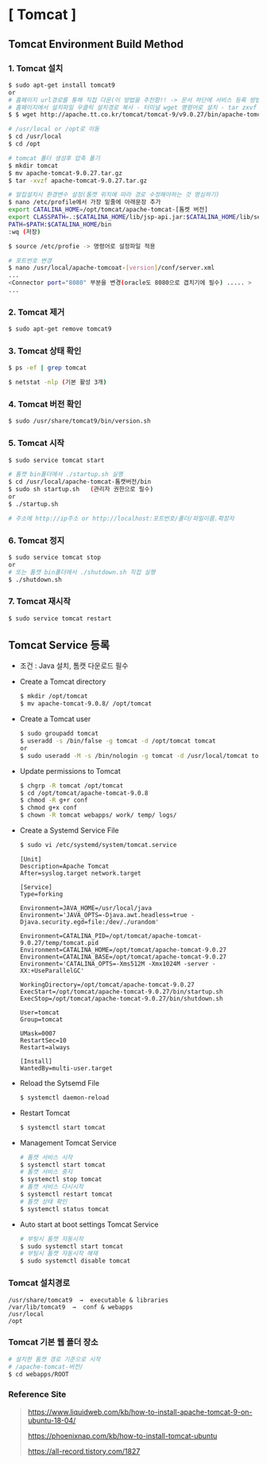 # [ Tomcat ]

## Tomcat Environment Build Method

### 1. Tomcat 설치

```bash
$ sudo apt-get install tomcat9
or
# 홈페이지 url경로를 통해 직접 다운(이 방법을 추천함!! -> 문서 하단에 서비스 등록 방법 기재)
# 홈페이지에서 설치파일 우클릭 설치경로 복사 - 터미널 wget 명령어로 설치 - tar zxvf 파일이름 - 설치완료 
$ $ wget http://apache.tt.co.kr/tomcat/tomcat-9/v9.0.27/bin/apache-tomcat-9.0.27.tar.gz

# /usr/local or /opt로 이동
$ cd /usr/local
$ cd /opt

# tomcat 폴더 생성후 압축 풀기
$ mkdir tomcat
$ mv apache-tomcat-9.0.27.tar.gz
$ tar -xvzf apache-tomcat-9.0.27.tar.gz

# 알집설치시 환경변수 설정(톰캣 위치에 따라 경로 수정해야하는 것 명심하기)
$ nano /etc/profile에서 가장 밑줄에 아래문장 추가
export CATALINA_HOME=/opt/tomcat/apache-tomcat-[톰켓 버전]
export CLASSPATH=.:$CATALINA_HOME/lib/jsp-api.jar:$CATALINA_HOME/lib/servlet-api.jar
PATH=$PATH:$CATALINA_HOME/bin
:wq (저장)

$ source /etc/profie -> 명령어로 설정파일 적용

# 포트번호 변경
$ nano /usr/local/apache-tomcoat-[version]/conf/server.xml
...
<Connector port="8080" 부분을 변경(oracle도 8080으로 겹치기에 필수) ..... >
...
```

### 2. Tomcat 제거

```bash
$ sudo apt-get remove tomcat9
```

### 3. Tomcat 상태 확인

```bash
$ ps -ef | grep tomcat

$ netstat -nlp (기본 활성 3개)
```

### 4. Tomcat 버전 확인

```bash
$ sudo /usr/share/tomcat9/bin/version.sh
```

### 5. Tomcat 시작

```bash
$ sudo service tomcat start

# 톰캣 bin폴더에서 ./startup.sh 실행
$ cd /usr/local/apache-tomcat-톰캣버전/bin
$ sudo sh startup.sh   (관리자 권한으로 필수)
or
$ ./startup.sh

# 주소에 http://ip주소 or http://localhost:포트번호/폴더/파일이름.확장자
```

### 6. Tomcat 정지

```bash
$ sudo service tomcat stop
or
# 또는 톰캣 bin폴더에서 ./shutdown.sh 직접 실행
$ ./shutdown.sh
```

### 7. Tomcat 재시작

```bash
$ sudo service tomcat restart
```



## Tomcat Service 등록

- 조건 : Java 설치, 톰캣 다운로드 필수

- Create a Tomcat directory

  ``` bash
  $ mkdir /opt/tomcat
  $ mv apache-tomcat-9.0.8/ /opt/tomcat
  ```

- Create a Tomcat user

  ```bash
  $ sudo groupadd tomcat
  $ useradd -s /bin/false -g tomcat -d /opt/tomcat tomcat
  or
  $ sudo useradd -M -s /bin/nologin -g tomcat -d /usr/local/tomcat tomcat
  ```

- Update permissions to Tomcat

  ```bash
  $ chgrp -R tomcat /opt/tomcat
  $ cd /opt/tomcat/apache-tomcat-9.0.8
  $ chmod -R g+r conf
  $ chmod g+x conf
  $ chown -R tomcat webapps/ work/ temp/ logs/
  ```

- Create a Systemd Service File

  ```bash
  $ sudo vi /etc/systemd/system/tomcat.service
  ```

  ```
  [Unit] 
  Description=Apache Tomcat
  After=syslog.target network.target
  
  [Service] 
  Type=forking
  
  Environment=JAVA_HOME=/usr/local/java
  Environment='JAVA_OPTS=-Djava.awt.headless=true -Djava.security.egd=file:/dev/./urandom'
  
  Environment=CATALINA_PID=/opt/tomcat/apache-tomcat-9.0.27/temp/tomcat.pid
  Environment=CATALINA_HOME=/opt/tomcat/apache-tomcat-9.0.27
  Environment=CATALINA_BASE=/opt/tomcat/apache-tomcat-9.0.27
  Environment='CATALINA_OPTS=-Xms512M -Xmx1024M -server -XX:+UseParallelGC'
  
  WorkingDirectory=/opt/tomcat/apache-tomcat-9.0.27
  ExecStart=/opt/tomcat/apache-tomcat-9.0.27/bin/startup.sh
  ExecStop=/opt/tomcat/apache-tomcat-9.0.27/bin/shutdown.sh
  
  User=tomcat
  Group=tomcat
  
  UMask=0007
  RestartSec=10
  Restart=always
  
  [Install] 
  WantedBy=multi-user.target
  ```

- Reload the Sytsemd File

  ```bash
  $ systemctl daemon-reload
  ```

- Restart Tomcat 

  ```bash
  $ systemctl start tomcat
  ```

- Management Tomcat Service

  ```bash
  # 톰캣 서비스 시작
  $ systemctl start tomcat
  # 톰캣 서비스 중지
  $ systemctl stop tomcat
  # 톰캣 서비스 다시시작
  $ systemctl restart tomcat
  # 톰캣 상태 확인
  $ systemctl status tomcat
  ```

- Auto start at boot settings Tomcat Service

  ```bash
  # 부팅시 톰캣 자동시작
  $ sudo systemctl start tomcat
  # 부팅시 톰캣 자동시작 해재
  $ sudo systemctl disable tomcat
  ```

###  Tomcat 설치경로

```
/usr/share/tomcat9  →  executable & libraries
/var/lib/tomcat9  →  conf & webapps
/usr/local
/opt
```

### Tomcat 기본 웹 폴더 장소

```bash
# 설치한 톰캣 경로 기준으로 시작
# /apache-tomcat-버전/
$ cd webapps/ROOT
```

### Reference Site

> https://www.liquidweb.com/kb/how-to-install-apache-tomcat-9-on-ubuntu-18-04/
>
> https://phoenixnap.com/kb/how-to-install-tomcat-ubuntu
>
> https://all-record.tistory.com/1827